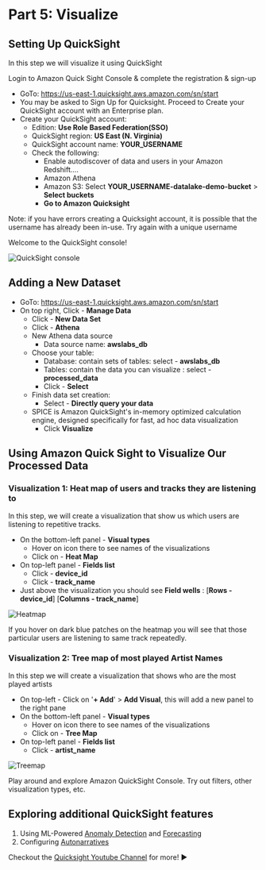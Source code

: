 # Part 5: Visualize

## Setting Up QuickSight
In this step we will visualize it using QuickSight

Login to Amazon Quick Sight Console & complete the registration & sign-up

* GoTo: https://us-east-1.quicksight.aws.amazon.com/sn/start
* You may be asked to Sign Up for Quicksight. Proceed to Create your QuickSight account with an Enterprise plan.
* Create your QuickSight account:
	* Edition: **Use Role Based Federation(SSO)**
	* QuickSight region: **US East (N. Virginia)**
	* QuickSight account name: **YOUR_USERNAME**
	* Check the following:
		* Enable autodiscover of data and users in your Amazon Redshift....
		* Amazon Athena
		* Amazon S3: Select **YOUR_USERNAME-datalake-demo-bucket** > **Select buckets**
		* **Go to Amazon Quicksight**
		
Note: if you have errors creating a Quicksight account, it is possible that the username has already been in-use. Try again with a unique username

Welcome to the QuickSight console!

![QuickSight console](./img/qs-console.png)


## Adding a New Dataset

* GoTo: https://us-east-1.quicksight.aws.amazon.com/sn/start
* On top right, Click - **Manage Data**
    * Click - **New Data Set**
    * Click - **Athena** 
    * New Athena data source
        * Data source name: **awslabs_db**
    * Choose your table:
        * Database: contain sets of tables: select - **awslabs_db**
        * Tables: contain the data you can visualize : select - **processed_data**
        * Click - **Select**
    * Finish data set creation:
        * Select - **Directly query your data**
	* SPICE is Amazon QuickSight's in-memory optimized calculation engine, designed specifically for fast, ad hoc data visualization
        * Click **Visualize**


## Using Amazon Quick Sight to Visualize Our Processed Data

###  Visualization 1: Heat map of users and tracks they are listening to

In this step, we will create a visualization that show us which users are listening to repetitive tracks.

* On the bottom-left panel - **Visual types**
    * Hover on icon there to see names of the visualizations
    * Click on - **Heat Map**
* On top-left panel - **Fields list**
    * Click -  **device_id**
    * Click - **track_name**
* Just above the visualization you should see **Field wells** : [**Rows - device_id**] [**Columns - track_name**]

![Heatmap](./img/qs-heatmap.png)


If you hover on dark blue patches on the heatmap you will see that those particular users are listening to same track repeatedly.


### Visualization 2: Tree map of most played Artist Names

In this step we will create a visualization that shows who are the most played artists

* On top-left - Click on '**+ Add**' > **Add Visual**, this will add a new panel to the right pane
* On the bottom-left panel - **Visual types**
    * Hover on icon there to see names of the visualizations
    * Click on - **Tree Map**
* On top-left panel - **Fields list**
    * Click - **artist_name**

![Treemap](./img/qs-treemap.png)

Play around and explore Amazon QuickSight Console. Try out filters, other visualization types, etc.


## Exploring additional QuickSight features

1. Using ML-Powered [Anomaly Detection](https://docs.aws.amazon.com/quicksight/latest/user/anomaly-detection-using.html) and [Forecasting](https://docs.aws.amazon.com/quicksight/latest/user/forecasts-and-whatifs.html?icmpid=docs-quicksight-whatsnew)
2. Configuring [Autonarratives](https://docs.aws.amazon.com/quicksight/latest/user/using-narratives-expression-editor.html)


Checkout the [Quicksight Youtube Channel](https://www.youtube.com/channel/UCqtI0cKSreCwUUuKOlA1tow) for more! :arrow_forward:
